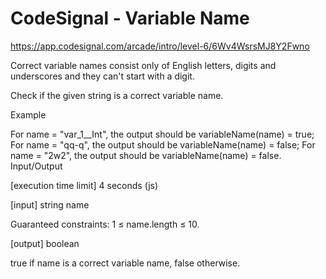 # CodeSignal - Variable Name

https://app.codesignal.com/arcade/intro/level-6/6Wv4WsrsMJ8Y2Fwno

Correct variable names consist only of English letters, digits and underscores and they can't start with a digit.

Check if the given string is a correct variable name.

Example

For name = "var_1__Int", the output should be
variableName(name) = true;
For name = "qq-q", the output should be
variableName(name) = false;
For name = "2w2", the output should be
variableName(name) = false.
Input/Output

[execution time limit] 4 seconds (js)

[input] string name

Guaranteed constraints:
1 ≤ name.length ≤ 10.

[output] boolean

true if name is a correct variable name, false otherwise.